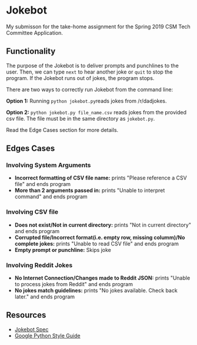 # Jokebot
My submisson for the take-home assignment for the Spring 2019 CSM Tech Committee Application.

## Functionality
The purpose of the Jokebot is to deliver prompts and punchlines to the user. Then, we can type `next` to hear another joke or `quit` to stop the program. If the Jokebot runs out of jokes, the program stops. 

There are two ways to correctly run Jokebot from the command line:

**Option 1:** Running `python jokebot.py`reads jokes from /r/dadjokes.

**Option 2:** `python jokebot.py file_name.csv` reads jokes from the provided csv file. The file must be in the same directory as `jokebot.py`.

Read the Edge Cases section for more details.

## Edges Cases
### Involving System Arguments
* **Incorrect formatting of CSV file name:** prints "Please reference a CSV file" and ends program
* **More than 2 arguments passed in:** prints "Unable to interpret command" and ends program

### Involving CSV file
* **Does not exist/Not in current directory:** prints "Not in current directory" and ends program
* **Corrupted file/Incorrect format(i.e. empty row, missing columm)/No complete jokes:** prints "Unable to read CSV file" and ends program
* **Empty prompt or punchline:** Skips joke

### Involving Reddit Jokes 
* **No Internet Connection/Changes made to Reddit JSON:** prints "Unable to process jokes from Reddit" and ends program
* **No jokes match guidelines:** prints "No jokes available. Check back later." and ends program

## Resources
* [Jokebot Spec](https://github.com/csmberkeley/tech-comm-takehome-exercise)
* [Google Python Style Guide](https://google.github.io/styleguide/pyguide.html)





